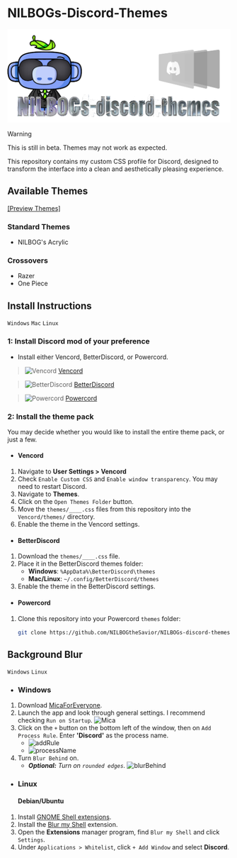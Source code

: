 # NILBOGs-Discord-Themes

![Header](/img/NILBOG's-discord-themes.png)

> [!WARNING]  
> This is still in beta. Themes may not work as expected.

This repository contains my custom CSS profile for Discord, designed to transform the interface into a clean and aesthetically pleasing experience.

## Available Themes
[[Preview Themes]](./THEMES.md)
### Standard Themes
- NILBOG's Acrylic
### Crossovers
- Razer
- One Piece

## Install Instructions

`Windows` `Mac` `Linux`

### 1: Install Discord mod of your preference

- Install either Vencord, BetterDiscord, or Powercord.

> <img src="https://vencord.dev/assets/logo-nav-oneko-padding.png" alt="Vencord" height="25"/>   [Vencord](https://vencord.dev/)

> <img src="https://betterdiscord.app/resources/branding/logo_small.svg" alt="BetterDiscord" height="25"/>   [BetterDiscord](https://betterdiscord.app/)

> <img src="https://avatars.githubusercontent.com/u/46755359?s=48&v=4" alt="Powercord" height="25"/>   [Powercord](https://betterdiscord.app/)

### 2: Install the theme pack

You may decide whether you would like to install the entire theme pack, or just a few.

- #### Vencord
1. Navigate to **User Settings > Vencord**
2. Check `Enable Custom CSS` and `Enable window transparency`. You may need to restart Discord.
3. Navigate to **Themes**.
4. Click on the `Open Themes Folder` button.
5. Move the `themes/____.css` files from this repository into the `Vencord/themes/` directory.
6. Enable the theme in the Vencord settings.

- #### BetterDiscord
1. Download the `themes/____.css` file.
2. Place it in the BetterDiscord themes folder:
   - **Windows**: `%AppData%\BetterDiscord\themes`
   - **Mac/Linux**: `~/.config/BetterDiscord/themes`
3. Enable the theme in the BetterDiscord settings.

- #### Powercord
1. Clone this repository into your Powercord `themes` folder:
   ```bash
   git clone https://github.com/NILBOGtheSavior/NILBOGs-discord-themes.git ~/.powercord/themes/custom-css

## Background Blur

`Windows` `Linux`

- ### Windows
1. Download [MicaForEveryone](https://github.com/MicaForEveryone/MicaForEveryone).
2. Launch the app and look through general settings. I recommend checking `Run on Startup`.
![Mica](img/tutorial/mica.png)
3. Click on the `+` button on the bottom left of the window, then on `Add Process Rule`. Enter **'Discord'** as the process name.
   - ![addRule](img/tutorial/addRule.png)
   - ![processName](img/tutorial/processName.png)
4. Turn `Blur Behind` on.
   - ***Optional:** Turn on `rounded edges`.*
![blurBehind](img/tutorial/blurBehind.png)

- ### Linux
   #### Debian/Ubuntu
1. Install [GNOME Shell extensions](https://extensions.gnome.org/).
2. Install the [Blur my Shell](https://extensions.gnome.org/extension/3193/blur-my-shell/) extension.
3. Open the **Extensions** manager program, find `Blur my Shell` and click `Settings`.
4. Under `Applications > Whitelist`, click `+ Add Window` and select **Discord**.
